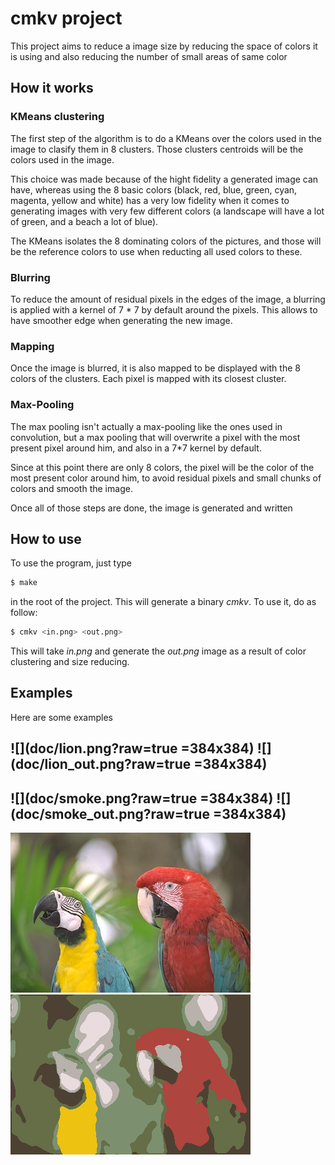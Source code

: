 # cmkv project

This project aims to reduce a image size by reducing the space of colors it is using and also reducing the number of small areas of same color

## How it works

### KMeans clustering

The first step of the algorithm is to do a KMeans over the colors used in the image to clasify them in 8 clusters. Those clusters centroids will be the colors used in the image.

This choice was made because of the hight fidelity a generated image can have, whereas using the 8 basic colors (black, red, blue, green, cyan, magenta, yellow and white) has a very low fidelity when it comes to generating images with very few different colors (a landscape will have a lot of green, and a beach a lot of blue).

The KMeans isolates the 8 dominating colors of the pictures, and those will be the reference colors to use when reducting all used colors to these.

### Blurring

To reduce the amount of residual pixels in the edges of the image, a blurring is applied with a kernel of 7 * 7 by default around the pixels. This allows to have smoother edge when generating the new image.

### Mapping

Once the image is blurred, it is also mapped to be displayed with the 8 colors of the clusters. Each pixel is mapped with its closest cluster.

### Max-Pooling

The max pooling isn't actually a max-pooling like the ones used in convolution, but a max pooling that will overwrite a pixel with the most present pixel around him, and also in a 7*7 kernel by default.

Since at this point there are only 8 colors, the pixel will be the color of the most present color around him, to avoid residual pixels and small chunks of colors and smooth the image.


Once all of those steps are done, the image is generated and written

## How to use

To use the program, just type

```bash
$ make
```
in the root of the project. This will generate a binary _cmkv_.
To use it, do as follow:

```bash
$ cmkv <in.png> <out.png>
```

This will take _in.png_ and generate the _out.png_ image as a result of color clustering and size reducing.

## Examples

Here are some examples

![](doc/lion.png?raw=true =384x384)
![](doc/lion_out.png?raw=true =384x384)
---
![](doc/smoke.png?raw=true =384x384)
![](doc/smoke_out.png?raw=true =384x384)
---
![](doc/parrots.png?raw=true)
![](doc/parrots_out.png?raw=true)